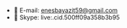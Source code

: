 - 👋 E-mail: enesbayazit59@gmail.com
- 👋 Skype: live:.cid.500ff09a358b3b95

<!---
EnesCelalBayazit/EnesCelalBayazit is a ✨ special ✨ repository because its `README.md` (this file) appears on your GitHub profile.
You can click the Preview link to take a look at your changes.
--->
